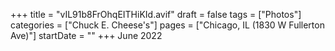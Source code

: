 +++
title = "vIL91b8FrOhqEITHiKId.avif"
draft = false
tags = ["Photos"]
categories = ["Chuck E. Cheese's"]
pages = ["Chicago, IL (1830 W Fullerton Ave)"]
startDate = ""
+++
June 2022

